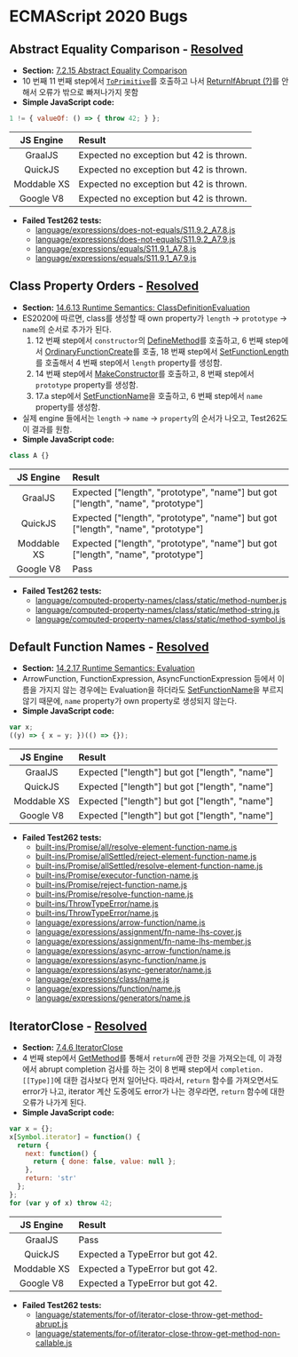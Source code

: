 # ECMAScript 2020 Bugs

## Abstract Equality Comparison - [Resolved](https://github.com/tc39/ecma262/pull/1976)
- __Section:__ [7.2.15 Abstract Equality Comparison](http://ecma-international.org/ecma-262/11.0/#sec-abstract-equality-comparison)
- 10 번째 11 번째 step에서 [`ToPrimitive`](http://ecma-international.org/ecma-262/11.0/#sec-toprimitive)를
호출하고 나서 [ReturnIfAbrupt (?)](http://ecma-international.org/ecma-262/11.0/#sec-returnifabrupt-shorthands)를
안해서 오류가 밖으로 빠져나가지 못함
- __Simple JavaScript code:__
```js
1 != { valueOf: () => { throw 42; } };
```
| JS Engine | Result |
|:-:|:-|
| GraalJS     | Expected no exception but 42 is thrown. |
| QuickJS     | Expected no exception but 42 is thrown. |
| Moddable XS | Expected no exception but 42 is thrown. |
| Google V8   | Expected no exception but 42 is thrown. |
- __Failed Test262 tests:__
  - [language/expressions/does-not-equals/S11.9.2_A7.8.js](https://github.com/tc39/test262/tree/master/test/language/expressions/does-not-equals/S11.9.2_A7.8.js)
  - [language/expressions/does-not-equals/S11.9.2_A7.9.js](https://github.com/tc39/test262/tree/master/test/language/expressions/does-not-equals/S11.9.2_A7.9.js)
  - [language/expressions/equals/S11.9.1_A7.8.js](https://github.com/tc39/test262/tree/master/test/language/expressions/equals/S11.9.1_A7.8.js)
  - [language/expressions/equals/S11.9.1_A7.9.js](https://github.com/tc39/test262/tree/master/test/language/expressions/equals/S11.9.1_A7.9.js)

## Class Property Orders - [Resolved](https://github.com/tc39/ecma262/pull/1490)
- __Section:__ [14.6.13 Runtime Semantics: ClassDefinitionEvaluation](http://ecma-international.org/ecma-262/11.0/#sec-runtime-semantics-classdefinitionevaluation)
- ES2020에 따르면, class를 생성할 때 own property가 `length` -> `prototype` -> `name`의 순서로 추가가 된다.
  1. 12 번째 step에서 `constructor`의 [DefineMethod](http://ecma-international.org/ecma-262/11.0/#sec-runtime-semantics-definemethod)를 호출하고, 6 번째 step에서 [OrdinaryFunctionCreate](http://ecma-international.org/ecma-262/11.0/#sec-ordinaryfunctioncreate)를 호출, 18 번째 step에서 [SetFunctionLength](http://ecma-international.org/ecma-262/11.0/#sec-setfunctionlength)를 호출해서 4 번째 step에서 `length` property를 생성함.
  2. 14 번째 step에서 [MakeConstructor](http://ecma-international.org/ecma-262/11.0/#sec-makeconstructor)를 호출하고, 8 번째 step에서 `prototype` property를 생성함.
  3. 17.a step에서 [SetFunctionName](http://ecma-international.org/ecma-262/11.0/#sec-setfunctionname)을 호출하고, 6 번째 step에서 `name` property를 생성함.
- 실제 engine 들에서는 `length` -> `name` -> `property`의 순서가 나오고, Test262도 이 결과를 원함.
- __Simple JavaScript code:__
```js
class A {}
```
| JS Engine | Result |
|:-:|:-|
| GraalJS     | Expected ["length", "prototype", "name"] but got ["length", "name", "prototype"] |
| QuickJS     | Expected ["length", "prototype", "name"] but got ["length", "name", "prototype"] |
| Moddable XS | Expected ["length", "prototype", "name"] but got ["length", "name", "prototype"] |
| Google V8   | Pass|
- __Failed Test262 tests:__
  - [language/computed-property-names/class/static/method-number.js](https://github.com/tc39/test262/tree/master/test/language/computed-property-names/class/static/method-number.js)
  - [language/computed-property-names/class/static/method-string.js](https://github.com/tc39/test262/tree/master/test/language/computed-property-names/class/static/method-string.js)
  - [language/computed-property-names/class/static/method-symbol.js](https://github.com/tc39/test262/tree/master/test/language/computed-property-names/class/static/method-symbol.js)


## Default Function Names - [Resolved](https://github.com/tc39/ecma262/pull/1490)
- __Section:__ [14.2.17 Runtime Semantics: Evaluation](http://ecma-international.org/ecma-262/11.0/#sec-arrow-function-definitions-runtime-semantics-evaluation)
- ArrowFunction, FunctionExpression, AsyncFunctionExpression 등에서 이름을 가지지 않는 경우에는
  Evaluation을 하더라도 [SetFunctionName](http://ecma-international.org/ecma-262/11.0/#sec-setfunctionname)을
  부르지 않기 때문에, `name` property가 own property로 생성되지 않는다.
- __Simple JavaScript code:__
```js
var x;
((y) => { x = y; })(() => {});
```
| JS Engine | Result |
|:-:|:-|
| GraalJS     | Expected ["length"] but got ["length", "name"] |
| QuickJS     | Expected ["length"] but got ["length", "name"] |
| Moddable XS | Expected ["length"] but got ["length", "name"] |
| Google V8   | Expected ["length"] but got ["length", "name"] |
- __Failed Test262 tests:__
  - [built-ins/Promise/all/resolve-element-function-name.js](https://github.com/tc39/test262/tree/master/test/built-ins/Promise/all/resolve-element-function-name.js)
  - [built-ins/Promise/allSettled/reject-element-function-name.js](https://github.com/tc39/test262/tree/master/test/built-ins/Promise/allSettled/reject-element-function-name.js)
  - [built-ins/Promise/allSettled/resolve-element-function-name.js](https://github.com/tc39/test262/tree/master/test/built-ins/Promise/allSettled/resolve-element-function-name.js)
  - [built-ins/Promise/executor-function-name.js](https://github.com/tc39/test262/tree/master/test/built-ins/Promise/executor-function-name.js)
  - [built-ins/Promise/reject-function-name.js](https://github.com/tc39/test262/tree/master/test/built-ins/Promise/reject-function-name.js)
  - [built-ins/Promise/resolve-function-name.js](https://github.com/tc39/test262/tree/master/test/built-ins/Promise/resolve-function-name.js)
  - [built-ins/ThrowTypeError/name.js](https://github.com/tc39/test262/tree/master/test/built-ins/ThrowTypeError/name.js)
  - [built-ins/ThrowTypeError/name.js](https://github.com/tc39/test262/tree/master/test/built-ins/ThrowTypeError/name.js)
  - [language/expressions/arrow-function/name.js](https://github.com/tc39/test262/tree/master/test/language/expressions/arrow-function/name.js)
  - [language/expressions/assignment/fn-name-lhs-cover.js](https://github.com/tc39/test262/tree/master/test/language/expressions/assignment/fn-name-lhs-cover.js)
  - [language/expressions/assignment/fn-name-lhs-member.js](https://github.com/tc39/test262/tree/master/test/language/expressions/assignment/fn-name-lhs-member.js)
  - [language/expressions/async-arrow-function/name.js](https://github.com/tc39/test262/tree/master/test/language/expressions/async-arrow-function/name.js)
  - [language/expressions/async-function/name.js](https://github.com/tc39/test262/tree/master/test/language/expressions/async-function/name.js)
  - [language/expressions/async-generator/name.js](https://github.com/tc39/test262/tree/master/test/language/expressions/async-generator/name.js)
  - [language/expressions/class/name.js](https://github.com/tc39/test262/tree/master/test/language/expressions/class/name.js)
  - [language/expressions/function/name.js](https://github.com/tc39/test262/tree/master/test/language/expressions/function/name.js)
  - [language/expressions/generators/name.js](https://github.com/tc39/test262/tree/master/test/language/expressions/generators/name.js)


## IteratorClose - [Resolved](https://github.com/tc39/ecma262/pull/1408)
- __Section:__ [7.4.6 IteratorClose](http://ecma-international.org/ecma-262/11.0/#sec-iteratorclose)
- 4 번째 step에서 [GetMethod](http://ecma-international.org/ecma-262/11.0/#sec-getmethod)를 통해서
  `return`에 관한 것을 가져오는데, 이 과정에서 abrupt completion 검사를 하는 것이 8 번째 step에서
  `completion.[[Type]]`에 대한 검사보다 먼저 일어난다. 따라서, `return` 함수를 가져오면서도
  error가 나고, iterator 계산 도중에도 error가 나는 경우라면, `return` 함수에 대한 오류가 나가게 된다.
- __Simple JavaScript code:__
```js
var x = {};
x[Symbol.iterator] = function() {
  return {
    next: function() {
      return { done: false, value: null };
    },
    return: 'str'
  };
};
for (var y of x) throw 42;
```
| JS Engine | Result |
|:-:|:-|
| GraalJS     | Pass |
| QuickJS     | Expected a TypeError but got 42. |
| Moddable XS | Expected a TypeError but got 42. |
| Google V8   | Expected a TypeError but got 42. |
- __Failed Test262 tests:__
  - [language/statements/for-of/iterator-close-throw-get-method-abrupt.js](https://github.com/tc39/test262/tree/master/test/language/statements/for-of/iterator-close-throw-get-method-abrupt.js)
  - [language/statements/for-of/iterator-close-throw-get-method-non-callable.js](language/statements/for-of/iterator-close-throw-get-method-abrupt.jslanguage/statements/for-of/iterator-close-throw-get-method-non-callable.js)


<!--
## ArraySetLength
- __Section:__ [9.4.2.4 ArraySetLength](http://ecma-international.org/ecma-262/11.0/#sec-arraysetlength)
- 14 번째 step에서 `succeeded`가 [`OrdinaryDefineOwnProperty`](http://ecma-international.org/ecma-262/11.0/#sec-ordinarydefineownproperty)를
통해 `false`가 되는 경우, `ArraySetLength`는 `false`를 반환해야 한다. 그런데, GraalJS와 Node에서는
그렇지 않은 것 같은데 확인이 필요해 보임.
- __Simple JavaScript code:__
```js
var x = [42];
Object.defineProperty(x, 'length', { value: 0, enumerable: true });
```
| JS Engine | Result |
|:-:|:-|
| GraalJS     | Expected a TypeError to be thrown but no exception was thrown at all. |
| QuickJS     | Pass |
| Moddable XS | Pass |
| Google V8   | Expected a TypeError to be thrown but no exception was thrown at all. |
- __Failed Test262 tests:__ 위의 경우에 대해서 cover하지 못함

## Template Raw Value (TRV)
- __Section:__ [11.8.6.1 Static Semantics: TV and TRV](http://ecma-international.org/ecma-262/11.0/#sec-static-semantics-tv-and-trv)
- TRV of NotEscapeSequence에서 "_DecimalDigit_ but not __0__" 에 대한 경우에 대해서 아예 설명이 없음
- __Simple JavaScript code:__
```js
var x;
(y => { x = y; })`\1`;
```
| JS Engine | Result |
|:-:|:-|
| GraalJS     | descriptor value should be "" but "\1". |
| QuickJS     | descriptor value should be "" but "\1". |
| Moddable XS | descriptor value should be "" but "\1". |
| Google V8   | descriptor value should be "" but "\1". |
- __Failed Test262 tests:__
  - [language/expressions/tagged-template/invalid-escape-sequences.js](https://github.com/tc39/test262/tree/master/test/language/expressions/tagged-template/invalid-escape-sequences.js)

## Number::unsignedRightShift
- __Section:__ [6.1.6.1.11 Number::unsignedRightShift](http://ecma-international.org/ecma-262/11.0/#sec-numeric-types-number-unsignedRightShift)
- 첫 번째 step에서 `lnum`을 구할 때, [ToUint32](http://ecma-international.org/ecma-262/11.0/#sec-touint32) 대신 [ToInt32](http://ecma-international.org/ecma-262/11.0/#sec-toint32)을
  사용하고 있다.
- __Simple JavaScript code:__
```js
var x = -1 >>> 1;
```
| JS Engine | Result |
|:-:|:-|
| GraalJS     | Expected 4294967295 but got 2147483647. |
| QuickJS     | Expected 4294967295 but got 2147483647. |
| Moddable XS | Expected 4294967295 but got 2147483647. |
| Google V8   | Expected 4294967295 but got 2147483647. |
- __Failed Test262 tests:__
  - [language/expressions/unsigned-right-shift/S11.7.3_A1.js](https://github.com/tc39/test262/tree/master/test/language/expressions/unsigned-right-shift/S11.7.3_A1.js)
  - [language/expressions/unsigned-right-shift/S11.7.3_A2.1_T1.js](https://github.com/tc39/test262/tree/master/test/language/expressions/unsigned-right-shift/S11.7.3_A2.1_T1.js)
  - [language/expressions/unsigned-right-shift/S11.7.3_A2.2_T1.js](https://github.com/tc39/test262/tree/master/test/language/expressions/unsigned-right-shift/S11.7.3_A2.2_T1.js)
  - [language/expressions/unsigned-right-shift/S11.7.3_A2.4_T1.js](https://github.com/tc39/test262/tree/master/test/language/expressions/unsigned-right-shift/S11.7.3_A2.4_T1.js)
  - [language/expressions/unsigned-right-shift/S11.7.3_A4_T1.js](https://github.com/tc39/test262/tree/master/test/language/expressions/unsigned-right-shift/S11.7.3_A4_T1.js)
  - [language/expressions/unsigned-right-shift/S11.7.3_A4_T2.js](https://github.com/tc39/test262/tree/master/test/language/expressions/unsigned-right-shift/S11.7.3_A4_T2.js)
  - [language/expressions/unsigned-right-shift/S11.7.3_A4_T3.js](https://github.com/tc39/test262/tree/master/test/language/expressions/unsigned-right-shift/S11.7.3_A4_T3.js)
  - [language/expressions/unsigned-right-shift/S11.7.3_A4_T4.js](https://github.com/tc39/test262/tree/master/test/language/expressions/unsigned-right-shift/S11.7.3_A4_T4.js)
  - [language/expressions/unsigned-right-shift/S11.7.3_A5.2_T1.js](https://github.com/tc39/test262/tree/master/test/language/expressions/unsigned-right-shift/S11.7.3_A5.2_T1.js)


## NumberBitwiseOp
- __Section:__ [6.1.6.1.16 NumberBitwiseOp](http://ecma-international.org/ecma-262/11.0/#sec-numberbitwiseop)
- 첫 번째 step에서 `lnum`을 구할 때, [ToInt32](http://ecma-international.org/ecma-262/11.0/#sec-toint32) 대신 [ToUint32](http://ecma-international.org/ecma-262/11.0/#sec-touint32)을
  사용하고 있다.
- __Simple JavaScript code:__
```js
var x = 1 | -1;
```
| JS Engine | Result |
|:-:|:-|
| GraalJS     | Expected 4294967295 but got -1. |
| QuickJS     | Expected 4294967295 but got -1. |
| Moddable XS | Expected 4294967295 but got -1. |
| Google V8   | Expected 4294967295 but got -1. |
- __Failed Test262 tests:__ 위의 경우에 대해서 cover하지 못함
-->
